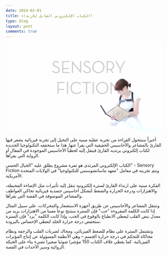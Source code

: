 ```yaml
---
date: 2014-02-01
title: الكتاب الإلكتروني القابل للارتداء!
type: blog
layout: post
comments: true
---
```


![كتاب إلكتروني قابل للارتداء](/assets/Wearable-Ebook1.png "كتاب إلكتروني قابل للارتداء")

أخيراً ستتحول القراءة من تجربة عقلية مبنية على التخيل إلى تجربة فيزيائية يشعر فيها القارئ بالمشاعر والأحاسيس الحقيقية التي يقرأ عنها. هذا ما ستحققه التكنولوجيا الجديدة لكتاب إلكتروني يرتديه القارئ فينقل إليه لحظياً الأحاسيس الموجودة في المقال أو الرواية التي يقرأها.

الكتاب الإلكتروني المرتدى هو ثمرة مشروع يطلق عليه "الخيال الحسي" - Sensory Fiction وتتم تجربته في معامل "معهد ماساتشوستس للتكنولوجيا" في الولايات المتحدة الأمريكية.

 الفكرة مبنية على ارتداء القارئ لسترة إلكترونية تنقل إليه تأثيرات مثل الإضاءة المحيطة، والاهتزازات ودرجة الحرارة والضغط لتشكل أحاسيس جسدية فيزيائية تحاكي العواطف والمشاعر الموصوفة في القصة التي يقرأها.

وتنتقل المشاعر والأحاسيس عن طريق أجهزة الاستشعار والمحركات، على سبيل المثال إذا كانت الكلمة المقروءة "حب" فإن السترة ستنتج نوعا معينا من الاهتزازات يزيد من معدل نبض القلب ليعطي الانطباع بالوقوع في الحب، وإذا كانت الكلمة "برد" فإن السترة ستخفض درجة حرارة الجلد لتعطي الإحساس بالبرودة.

وتشتمل السترة على نظام للضغط الفيزيائي، ومحاك لضربات القلب والرجفة ونظام محاكاة للتحكم في درجة حرارة الجسم – وهي الأنظمة المسؤولة عن إنتاج المؤثرات الفيزيائية. كما يغطي غلاف الكتاب 150 مؤشرا ضوئيا صغيرا تضيء بناء على الحبكة الروائية وسير الأحداث في القصة.
